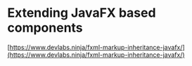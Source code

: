 Extending JavaFX based components
=================================


[https://www.devlabs.ninja/fxml-markup-inheritance-javafx/](https://www.devlabs.ninja/fxml-markup-inheritance-javafx/)
